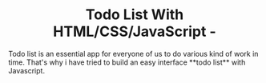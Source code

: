 <h1 style="text-align:center">Todo List With HTML/CSS/JavaScript -  </h1>
Todo list is an essential app for everyone of us to do various kind of work in time. That's why i have tried to build an easy interface **todo list** with Javascript.

